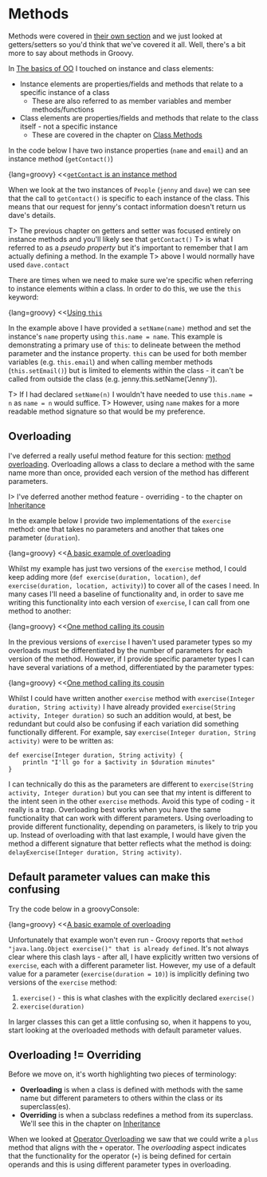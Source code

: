 # Methods

Methods were covered in [their own section](#chmethods) and we just looked at getters/setters so you'd think that
we've covered it all. Well, there's a bit more to say about methods in Groovy.

In [The basics of OO](#chbasicoo) I touched on instance and class elements:

* Instance elements are properties/fields and methods that relate to a specific instance of a class
  * These are also referred to as member variables and member methods/functions
* Class elements are properties/fields and methods that relate to the class itself - not a specific instance
  * These are covered in the chapter on [Class Methods](#chclassmethods)

In the code below I have two instance properties (`name` and `email`) and an instance method (`getContact()`)

{lang=groovy}
<<[`getContact` is an instance method](code/08/06/instance.groovy)

When we look at the two instances of `People` (`jenny` and `dave`) we can see that the call to `getContact()` is specific to each
instance of the class. This means that our request for jenny's contact information doesn't return us dave's details.

T> The previous chapter on getters and setter was focused entirely on instance methods and you'll likely see that `getContact()`
T> is what I referred to as a _pseudo property_ but it's important to remember that I am actually defining a method. In the example
T> above I would normally have used `dave.contact`

There are times when we need to make sure we're specific when referring to instance elements within a class. In order to do this, we use the `this` keyword:

{lang=groovy}
<<[Using `this`](code/08/06/instance2.groovy)

In the example above I have provided a `setName(name)` method and set the instance's `name` property using `this.name = name`. This example
is demonstrating a primary use of `this`: to delineate between the method parameter and the instance property. `this` can be used for both
member variables (e.g. `this.email`) and when calling member methods (`this.setEmail()`) but is limited to elements within the class - it can't
be called from outside the class (e.g. jenny.this.setName('Jenny')).

T> If I had declared `setName(n)` I wouldn't have needed to use `this.name = n` as `name = n` would suffice.
T> However, using `name` makes for a more readable method signature so that would be my preference.

## Overloading
I've deferred a really useful method feature for this section: [method overloading](https://en.wikipedia.org/wiki/Function_overloading).
Overloading allows a class to declare a method with the same name more than once, provided each version of the method has different parameters.

I> I've deferred another method feature - overriding - to the chapter on [Inheritance](#chinheritance)

In the example below I provide two implementations of the `exercise` method: one that takes no parameters and another
that takes one parameter (`duration`).

{lang=groovy}
<<[A basic example of overloading](code/08/06/overload.groovy)

Whilst my example has just two versions of the `exercise` method, I could keep adding more
(`def exercise(duration, location)`, `def exercise(duration, location, activity)`) to cover all of the cases I need. In many cases
I'll need a baseline of functionality and, in order to save me writing this functionality into each version of `exercise`, I can
call from one method to another:

{lang=groovy}
<<[One method calling its cousin](code/08/06/overload2.groovy)

In the previous versions of `exercise` I haven't used parameter types so my overloads must be differentiated by the number of parameters
for each version of the method. However, if I provide specific parameter types I can have several variations of a method,
differentiated by the parameter types:

{lang=groovy}
<<[One method calling its cousin](code/08/06/overload3.groovy)

Whilst I could have written another `exercise` method with `exercise(Integer duration, String activity)` I have already provided
`exercise(String activity, Integer duration)` so such an addition would, at best, be redundant but could also be confusing if
each variation did something functionally different. For example, say `exercise(Integer duration, String activity)` were to be written as:

    def exercise(Integer duration, String activity) {
        println "I'll go for a $activity in $duration minutes"
    }

I can technically do this as the parameters are different to `exercise(String activity, Integer duration)` but you can see
that my intent is different to the intent seen in the other `exercise` methods. Avoid this type of coding - it really is a trap. Overloading
best works when you have the same functionality that can work with different parameters. Using overloading to provide different functionality, depending on parameters,
is likely to trip you up. Instead of overloading with that last example, I would have given the method a different signature that
better reflects what the method is doing: `delayExercise(Integer duration, String activity)`.

## Default parameter values can make this confusing

Try the code below in a groovyConsole:

{lang=groovy}
<<[A basic example of overloading](code/08/06/overload_fail.groovy)

Unfortunately that example won't even run - Groovy reports that `method "java.lang.Object exercise()" that is already defined`.
It's not always clear where this clash lays - after all, I have explicitly written two versions of `exercise`, each with a different parameter list.
However, my use of a default value for a parameter (`exercise(duration = 10)`) is implicitly defining two versions of the `exercise` method:

1. `exercise()` - this is what clashes with the explicitly declared `exercise()`
1. `exercise(duration)`

In larger classes this can get a little confusing so, when it happens to you, start looking at the overloaded methods with
 default parameter values.

## Overloading != Overriding
Before we move on, it's worth highlighting two pieces of terminology:

* **Overloading** is when a class is defined with methods with the same name but different parameters to others within the class or its superclass(es).
* **Overriding** is when a subclass redefines a method from its superclass. We'll see this in the chapter on [Inheritance](#chinheritance)

When we looked at [Operator Overloading](#choperatoroverloading) we saw that we could write a `plus` method that aligns with the
`+` operator. The _overloading_ aspect indicates that the functionality for the operator (`+`) is being defined for certain operands
 and this is using different parameter types in overloading.
